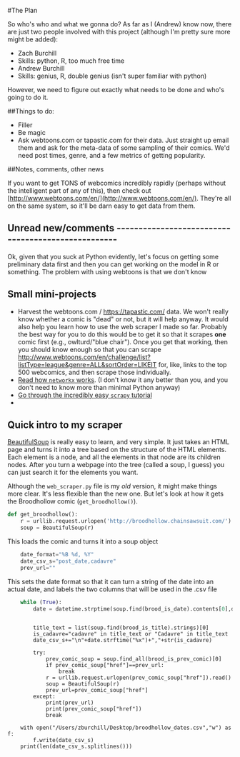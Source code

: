 

#The Plan

So who's who and what we gonna do? As far as I (Andrew) know now, there are just two people involved with this project (although I'm pretty sure more might be added):
* Zach Burchill
 * Skills: python, R, too much free time
* Andrew Burchill
 * Skills: genius, R, double genius (isn't super familiar with python)

However, we need to figure out exactly what needs to be done and who's going to do it.

##Things to do:

 * Filler
 * Be magic
 * Ask webtoons.com or tapastic.com for their data.  Just straight up email them and ask for the meta-data of some sampling of their comics.  We'd need post times, genre, and a few metrics of getting popularity.

##Notes, comments, other news

If you want to get TONS of webcomics incredibly rapidly (perhaps without the intelligent part of any of this), then check out [http://www.webtoons.com/en/](http://www.webtoons.com/en/). They're all on the same system, so it'll be darn easy to get data from them.

## Unread new/comments ---------------------------------------------------

Ok, given that you suck at Python evidently, let's focus on getting some preliminary data first and then you can get working on the model in R or something.  The problem with using webtoons is that we don't know 



## Small mini-projects

 * Harvest the webtoons.com / https://tapastic.com/ data.  We won't really know whether a comic is "dead" or not, but it will help anyway.  It would also help you learn how to use the web scraper I made so far.  Probably the best way for you to do this would be to get it so that it scrapes **one** comic first (e.g., owlturd/"blue chair").  Once you get that working, then you should know enough so that you can scrape http://www.webtoons.com/en/challenge/list?listType=league&genre=ALL&sortOrder=LIKEIT for, like, links to the top 500 webcomics, and then scrape those individually.
 * [Read how `networkx` works](https://networkx.github.io/documentation/networkx-1.10/tutorial/tutorial.html).  (I don't know it any better than you, and you don't need to know more than minimal Python anyway)
 * [Go through the incredibly easy `scrapy` tutorial](https://doc.scrapy.org/en/1.3/intro/tutorial.html)
 * 

## Quick intro to my scraper

[BeautifulSoup](https://www.crummy.com/software/BeautifulSoup/bs4/doc/) is really easy to learn, and very simple.  It just takes an HTML page and turns it into a tree based on the structure of the HTML elements.  Each element is a node, and all the elements in that node are its children nodes.  After you turn a webpage into the tree (called a soup, I guess) you can just search it for the elements you want.

Although the `web_scraper.py` file is my _old_ version, it might make things more clear. It's less flexible than the new one.  But let's look at how it gets the Broodhollow comic (`get_broodhollow()`).

```python
def get_broodhollow():
    r = urllib.request.urlopen('http://broodhollow.chainsawsuit.com/').read()
    soup = BeautifulSoup(r)
```

This loads the comic and turns it into a soup object
    
```python    
    date_format="%B %d, %Y"
    date_csv_s="post_date,cadavre"
    prev_url=""
 ```
 
 This sets the date format so that it can turn a string of the date into an actual date, and labels the two columns that will be used in the .csv file

```python
    while (True):
        date = datetime.strptime(soup.find(brood_is_date).contents[0],date_format)
```

```
     
        title_text = list(soup.find(brood_is_title).strings)[0]
        is_cadavre="cadavre" in title_text or "Cadavre" in title_text
        date_csv_s+="\n"+date.strftime("%x")+","+str(is_cadavre)
        
        try:
            prev_comic_soup = soup.find_all(brood_is_prev_comic)[0]
            if prev_comic_soup["href"]==prev_url:
                break
            r = urllib.request.urlopen(prev_comic_soup["href"]).read()
            soup = BeautifulSoup(r)
            prev_url=prev_comic_soup["href"]
        except:
            print(prev_url)
            print(prev_comic_soup["href"])
            break
        
    with open("/Users/zburchill/Desktop/broodhollow_dates.csv","w") as f:
        f.write(date_csv_s)    
    print(len(date_csv_s.splitlines()))

```
